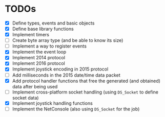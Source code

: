 
# TODOs

- [x] Define types, events and basic objects
- [x] Define base library functions
- [x] Implement timers
- [ ] Create byte array type (and be able to know its size)
- [ ] Implement a way to register events
- [x] Implement the event loop
- [x] Implement 2014 protocol
- [x] Implement 2016 protocol
- [x] Implement joystick encoding in 2015 protocol
- [ ] Add milliseconds in the 2015 date/time data packet
- [x] Add protocol handler functions that free the generated (and obtained) data after being used
- [ ] Implement cross-platform socket handling (using `DS_Socket` to define socket data)
- [x] Implement joystick handling functions
- [ ] Implement the NetConsole (also using `DS_Socket` for the job)
